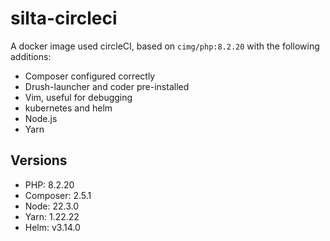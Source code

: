 # silta-circleci
A docker image used circleCI, based on `cimg/php:8.2.20` with the following additions:

- Composer configured correctly
- Drush-launcher and coder pre-installed
- Vim, useful for debugging
- kubernetes and helm
- Node.js
- Yarn

## Versions
- PHP: 8.2.20
- Composer: 2.5.1
- Node: 22.3.0
- Yarn: 1.22.22
- Helm: v3.14.0

